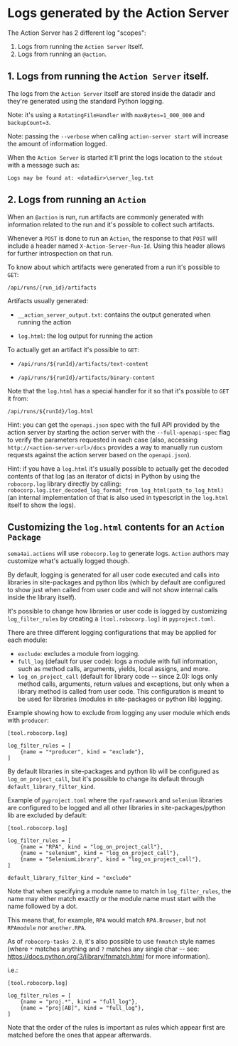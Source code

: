 # Logs generated by the Action Server

The Action Server has 2 different log "scopes":

1. Logs from running the `Action Server` itself.
2. Logs from running an `@action`.

## 1. Logs from running the `Action Server` itself.

The logs from the `Action Server` itself are stored inside the datadir and they're
generated using the standard Python logging.

Note: it's using a `RotatingFileHandler` with `maxBytes=1_000_000` and `backupCount=3`.

Note: passing the `--verbose` when calling `action-server start` will increase the amount of information logged.

When the `Action Server` is started it'll print the logs location to the `stdout`
with a message such as:

`Logs may be found at: <datadir>\server_log.txt`

## 2. Logs from running an `Action`

When an `@action` is run, run artifacts are commonly generated with information
related to the run and it's possible to collect such artifacts.

Whenever a `POST` is done to run an `Action`, the response to that `POST` will
include a header named `X-Action-Server-Run-Id`. Using this header allows for
further introspection on that run.

To know about which artifacts were generated from a run it's possible to `GET`:

`/api/runs/{run_id}/artifacts`

Artifacts usually generated:

- `__action_server_output.txt`: contains the output generated when running the action

- `log.html`: the log output for running the action

To actually get an artifact it's possible to `GET`:

- `/api/runs/${runId}/artifacts/text-content`

- `/api/runs/${runId}/artifacts/binary-content`

Note that the `log.html` has a special handler for it so that it's
possible to `GET` it from:

`/api/runs/${runId}/log.html`

Hint: you can get the `openapi.json` spec with the full API provided by the action
server by starting the action server with the `--full-openapi-spec` flag to
verify the parameters requested in each case (also, accessing `http://<action-server-url>/docs`
provides a way to manually run custom requests against the action server based on
the `openapi.json`).

Hint: if you have a `log.html` it's usually possible to actually get the decoded contents
of that log (as an iterator of dicts) in Python by using the `robocorp.log` library directly by
calling: `robocorp.log.iter_decoded_log_format_from_log_html(path_to_log_html)` (an internal
implementation of that is also used in typescript in the `log.html` itself to show the logs).

## Customizing the `log.html` contents for an `Action Package`

`sema4ai.actions` will use `robocorp.log` to generate logs. `Action` authors may
customize what's actually logged though.

By default, logging is generated for all user code executed and calls into
libraries in site-packages and python libs (which by default are configured to
show just when called from user code and will not show internal calls inside the
library itself).

It's possible to change how libraries or user code is logged by customizing
`log_filter_rules` by creating a `[tool.robocorp.log]` in `pyproject.toml`.

There are three different logging configurations that may be applied for each module:

- `exclude`: excludes a module from logging.
- `full_log` (default for user code): logs a module with full information, such as method calls, arguments, yields, local assigns, and more.
- `log_on_project_call` (default for library code -- since 2.0): logs only method calls, arguments, return values and exceptions, but only when a library method is called from user code. This configuration is meant to be used for libraries (modules in site-packages or python lib) logging.

Example showing how to exclude from logging any user module which ends with `producer`:

```
[tool.robocorp.log]

log_filter_rules = [
    {name = "*producer", kind = "exclude"},
]
```

By default libraries in site-packages and python lib will be configured as `log_on_project_call`, but
it's possible to change its default through `default_library_filter_kind`.

Example of `pyproject.toml` where the `rpaframework` and `selenium`
libraries are configured to be logged and all other libraries in site-packages/python lib are
excluded by default:

```
[tool.robocorp.log]

log_filter_rules = [
    {name = "RPA", kind = "log_on_project_call"},
    {name = "selenium", kind = "log_on_project_call"},
    {name = "SeleniumLibrary", kind = "log_on_project_call"},
]

default_library_filter_kind = "exclude"
```

Note that when specifying a module name to match in `log_filter_rules`,
the name may either match exactly or the module name must start with the
name followed by a dot.

This means that, for example, `RPA` would match `RPA.Browser`,
but not `RPAmodule` nor `another.RPA`.

As of `robocorp-tasks 2.0`, it's also possible to use `fnmatch` style names
(where `*` matches anything and `?` matches any single char -- see: https://docs.python.org/3/library/fnmatch.html for more information).

i.e.:

```
[tool.robocorp.log]

log_filter_rules = [
    {name = "proj.*", kind = "full_log"},
    {name = "proj[AB]", kind = "full_log"},
]
```

Note that the order of the rules is important as rules which appear
first are matched before the ones that appear afterwards.
